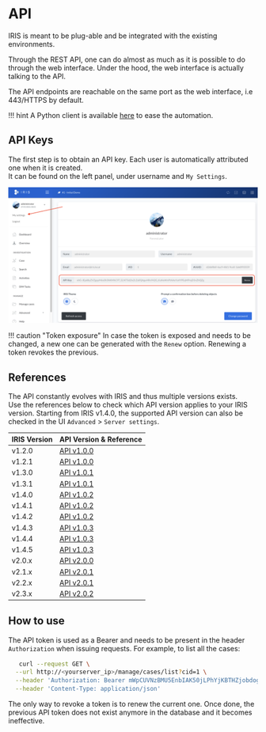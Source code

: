 # API
IRIS is meant to be plug-able and be integrated with the existing environments.   

Through the REST API, one can do almost as much as it is possible to do through the web interface. Under the hood, the web interface is actually talking to the API. 

The API endpoints are reachable on the same port as the web interface, i.e 443/HTTPS by default.

!!! hint
    A Python client is available [here](https://github.com/dfir-iris/iris-client) to ease the automation.  

## API Keys

The first step is to obtain an API key. Each user is automatically attributed one when it is created.  
It can be found on the left panel, under username and `My Settings`. 

![Access Token](../_static/token_access.png)

!!! caution "Token exposure"
    In case the token is exposed and needs to be changed, a new one can be generated with the `Renew` option.
    Renewing a token revokes the previous. 



## References
The API constantly evolves with IRIS and thus multiple versions exists.  
Use the references below to check which API version applies to your IRIS version.  Starting from IRIS v1.4.0, the supported API version can also be checked in the UI `Advanced` > `Server settings`.


| IRIS Version|	API Version & Reference |
|-------------|---------|
| v1.2.0|	[API v1.0.0](../_static/iris_api_reference_v1.0.0.html) |
| v1.2.1|	[API v1.0.0](../_static/iris_api_reference_v1.0.0.html) |
| v1.3.0|	[API v1.0.1](../_static/iris_api_reference_v1.0.1.html) |
| v1.3.1|	[API v1.0.1](../_static/iris_api_reference_v1.0.1.html) |
| v1.4.0|	[API v1.0.2](../_static/iris_api_reference_v1.0.2.html) |
| v1.4.1|	[API v1.0.2](../_static/iris_api_reference_v1.0.2.html) |
| v1.4.2|	[API v1.0.2](../_static/iris_api_reference_v1.0.2.html) |
| v1.4.3|	[API v1.0.3](../_static/iris_api_reference_v1.0.3.html) |
| v1.4.4|	[API v1.0.3](../_static/iris_api_reference_v1.0.3.html) |
| v1.4.5|	[API v1.0.3](../_static/iris_api_reference_v1.0.3.html) |
| v2.0.x|	[API v2.0.0](../_static/iris_api_reference_v2.0.0.html) |
| v2.1.x|	[API v2.0.1](../_static/iris_api_reference_v2.0.1.html) |
| v2.2.x|	[API v2.0.1](../_static/iris_api_reference_v2.0.1.html) |
| v2.3.x|	[API v2.0.2](../_static/iris_api_reference_v2.0.2.html) |



## How to use 
The API token is used as a Bearer and needs to be present in the header `Authorization` when issuing requests. 
For example, to list all the cases: 

```bash
   curl --request GET \
  --url http://<yourserver_ip>/manage/cases/list?cid=1 \
  --header 'Authorization: Bearer mWpCUVNzBMU5EnbIAK50jLPhYjKBTHZjobdogc_n_yixpJTmt9tzAf8WYDI7m5XgB9wCJnlaXlHIh9RZjtp2fA' \
  --header 'Content-Type: application/json'
```

The only way to revoke a token is to renew the current one. Once done, the previous API token does not exist anymore
in the database and it becomes ineffective. 
